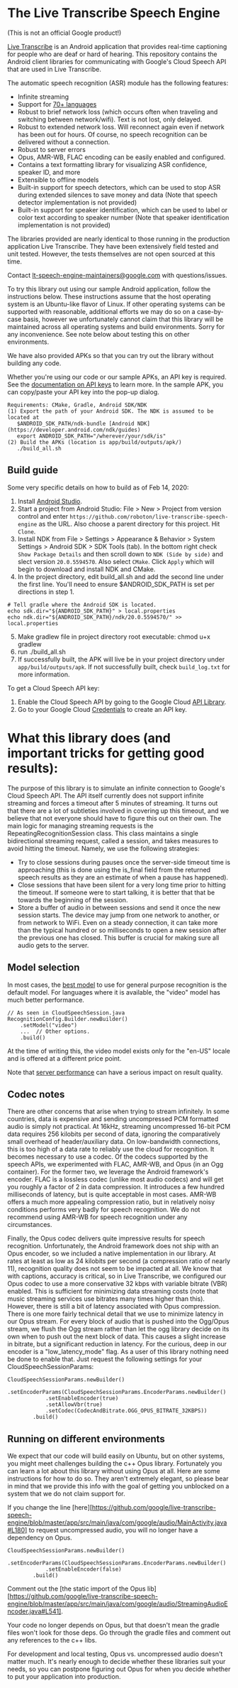 # The Live Transcribe Speech Engine

(This is not an official Google product!)

[Live Transcribe](https://www.android.com/accessibility/live-transcribe/) is an
Android application that provides real-time captioning for people who are deaf 
or hard of hearing. This repository contains the Android client libraries for
communicating with Google's Cloud Speech API that are used in Live Transcribe.

The automatic speech recognition (ASR) module has the following features:

- Infinite streaming
- Support for [70+ languages](https://cloud.google.com/speech-to-text/docs/languages)
- Robust to brief network loss (which occurs often when traveling and switching
 between network/wifi). Text is not lost, only delayed.
- Robust to extended network loss. Will reconnect again even if network has been
 out for hours. Of course, no speech recognition can be delivered without a
 connection.
- Robust to server errors
- Opus, AMR-WB, FLAC encoding can be easily enabled and configured.
- Contains a text formatting library for visualizing ASR confidence, speaker
 ID, and more
- Extensible to offline models
- Built-in support for speech detectors, which can be used to stop ASR during
 extended silences to save money and data (Note that speech detector
 implementation is not provided)
- Built-in support for speaker identification, which can be used to label or
 color text according to speaker number (Note that speaker identification
 implementation is not provided)

The libraries provided are nearly identical to those running in the production
application Live Transcribe. They have been extensively field tested and unit
tested. However, the tests themselves are not open sourced at this time.

Contact lt-speech-engine-maintainers@google.com with questions/issues.

To try this library out using our sample Android application, follow the
instructions below. These instructions assume that the host operating 
system is an Ubuntu-like flavor of Linux. If other operating systems can be 
supported with reasonable, additional efforts we may do so on a case-by-case 
basis, however we unfortunately cannot claim that this library will be maintained 
across all operating systems and build environments. Sorry for any inconvenience.
See note below about testing this on other environments.

We have also provided APKs so that you can try out the library without building
any code.

Whether you're using our code or our sample APKs, an API key is required. See the
[documentation on API keys](https://cloud.google.com/docs/authentication/api-keys)
to learn more. In the sample APK, you can copy/paste your API key into the pop-up
dialog.


```
Requirements: CMake, Gradle, Android SDK/NDK
(1) Export the path of your Android SDK. The NDK is assumed to be located at
   $ANDROID_SDK_PATH/ndk-bundle [Android NDK](https://developer.android.com/ndk/guides)
   export ANDROID_SDK_PATH="/wherever/your/sdk/is"
(2) Build the APKs (location is app/build/outputs/apk/)
   ./build_all.sh
```

## Build guide

Some very specific details on how to build as of Feb 14, 2020:

1. Install [Android Studio](https://developer.android.com/studio).
2. Start a project from Android Studio: File > New > Project from version control and enter `https://github.com/roboton/live-transcribe-speech-engine` as the URL. Also choose a parent directory for this project. Hit `Clone`.
3. Install NDK from File > Settings > Appearance & Behavior > System Settings > Android SDK > SDK Tools (tab). In the bottom right check `Show Package Details` and then scroll down to `NDK (Side by side)` and slect version `20.0.5594570`. Also select `CMake`. Click `Apply` which will begin to download and install NDK and CMake.
4. In the project directory, edit build_all.sh and add the second line under the first line. You'll need to ensure $ANDROID_SDK_PATH is set per directions in step 1.
```
# Tell gradle where the Android SDK is located.
echo sdk.dir="${ANDROID_SDK_PATH}" > local.properties
echo ndk.dir="${ANDROID_SDK_PATH}/ndk/20.0.5594570/" >> local.properties
```
5. Make gradlew file in project directory root executable: chmod u+x gradlew
6. run ./build_all.sh
7. If successfully built, the APK will live be in your project directory under `app/build/outputs/apk`. If not successfully built, check `build_log.txt` for more information.

To get a Cloud Speech API key:

1. Enable the Cloud Speech API by going to the Google Cloud [API Library](https://console.cloud.google.com/apis/library).
2. Go to your Google Cloud [Credentials](https://console.cloud.google.com/apis/credentials) to create an API key.

# What this library does (and important tricks for getting good results):

The purpose of this library is to simulate an infinite connection to Google's
Cloud Speech API. The API itself currently does not support infinite streaming
and forces a timeout after 5 minutes of streaming. It turns out that there are a
lot of subtleties involved in covering up this timeout, and we believe that not
everyone should have to figure this out on their own. The main logic for
managing streaming requests is the RepeatingRecognitionSession class. This class
maintains a single bidirectional streaming request, called a session, and takes
measures to avoid hitting the timeout. Namely, we use the following strategies:
- Try to close sessions during pauses once the server-side timeout time is
approaching (this is done using the is_final field from the returned speech
results as they are an estimate of when a pause has happened).
- Close sessions that have been silent for a very long time prior to hitting the
timeout. If someone were to start talking, it is better that that be towards the
beginning of the session.
- Store a buffer of audio in between sessions and send it once the new session
starts. The device may jump from one network to another, or from network to
WiFi. Even on a steady connection, it can take more than the typical hundred or
so milliseconds to open a new session after the previous one has closed. This
buffer is crucial for making sure all audio gets to the server.

## Model selection
In most cases, the [best model](https://cloud.google.com/speech-to-text/docs/transcription-model)
to use for general purpose recognition is the default model. For languages where
it is available, the "video" model has much better performance.

```
// As seen in CloudSpeechSession.java
RecognitionConfig.Builder.newBuilder()
    .setModel("video")
    ...  // Other options.
    .build()
```

At the time of writing this, the video model exists only for the "en-US" locale
and is offered at a different price point.

Note that [server performance](https://issuetracker.google.com/issues/137672586)
can have a serious impact on result quality.

## Codec notes
There are other concerns that arise when trying to stream infinitely. In some
countries, data is expensive and sending uncompressed PCM formatted audio is
simply not practical. At 16kHz, streaming uncompressed 16-bit PCM data requires
256 kilobits per second of data, ignoring the comparatively small overhead of
header/auxiliary data. On low-bandwidth connections, this is too high of a data
rate to reliably use the cloud for recognition. It becomes necessary to use a
codec. Of the codecs supported by the speech APIs, we experimented with FLAC,
AMR-WB, and Opus (in an Ogg container). For the former two, we leverage the
Android framework's encoder. FLAC is a lossless codec (unlike most audio codecs)
and will get you roughly a factor of 2 in data compression. It introduces a few
hundred milliseconds of latency, but is quite acceptable in most cases. AMR-WB offers
a much more appealing compression ratio, but in relatively noisy conditions
performs very badly for speech recognition. We do not recommend using AMR-WB for
speech recognition under any circumstances.

Finally, the Opus codec delivers quite impressive results for speech
recognition. Unfortunately, the Android framework does not ship with an Opus
encoder, so we included a native implementation in our library.
At rates at least as low as 24 kilobits per second (a compression
ratio of nearly 11), recognition quality does not seem to be impacted at all. We
know that with captions, accuracy is critical, so in Live Transcribe, we
configured our Opus codec to use a more conservative 32 kbps with variable
bitrate (VBR) enabled. This is sufficient for minimizing data streaming costs
(note that music streaming services use bitrates many times higher than this).
However, there is still a bit of latency associated with Opus compression. There
is one more fairly technical detail that we use to minimize latency in our Opus
stream. For every block of audio that is pushed into the Ogg/Opus stream, we
flush the Ogg stream rather than let the ogg library decide on its own when to
push out the next block of data. This causes a slight increase in bitrate, but
a significant reduction in latency. For the curious, deep in our encoder is a
"low_latency_mode" flag. As a user of this library nothing need be done to
enable that. Just request the following settings for your
CloudSpeechSessionParams:

```
CloudSpeechSessionParams.newBuilder()
        .setEncoderParams(CloudSpeechSessionParams.EncoderParams.newBuilder()
            .setEnableEncoder(true)
            .setAllowVbr(true)
            .setCodec(CodecAndBitrate.OGG_OPUS_BITRATE_32KBPS))
        .build()
```

## Running on different environments
We expect that our code will build easily on Ubuntu, but on other systems, you 
might meet challenges building the c++ Opus library. Fortunately you can 
learn a lot about this library without using Opus at all. Here are some 
instructions for how to do so. They aren't extremely elegant, so please bear
in mind that we provide this info with the goal of getting you unblocked on
a system that we do not claim support for.

If you change the line [here][https://github.com/google/live-transcribe-speech-engine/blob/master/app/src/main/java/com/google/audio/MainActivity.java#L180] to request uncompressed audio, you will no longer have a dependency on Opus. 
```
CloudSpeechSessionParams.newBuilder()
        .setEncoderParams(CloudSpeechSessionParams.EncoderParams.newBuilder()
            .setEnableEncoder(false)
        .build()
```

Comment out the [the static import of the Opus lib][https://github.com/google/live-transcribe-speech-engine/blob/master/app/src/main/java/com/google/audio/StreamingAudioEncoder.java#L541]. 

Your code no longer depends on Opus, but that doesn't mean the gradle files won't look for those deps.
Go through the gradle files and comment out any references to the c++ libs. 

For development and local testing, Opus vs. uncompressed audio doesn't matter 
much. It's nearly enough to decide whether these libraries suit your needs, so you 
can postpone figuring out Opus for when you decide whether to put your application
into production.
